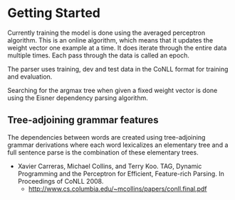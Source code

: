 Getting Started
===============

Currently training the model is done using the averaged perceptron algorithm. This is an online algorithm, which means that it updates the weight vector one example at a time. It does iterate through the entire data multiple times. Each pass through the data is called an epoch.

The parser uses training, dev and test data in the CoNLL format for training and evaluation.

Searching for the argmax tree when given a fixed weight vector is done using the Eisner dependency parsing algorithm. 


Tree-adjoining grammar features
-------------------------------

The dependencies between words are created using tree-adjoining grammar derivations where each word lexicalizes an elementary tree and a full sentence parse is the combination of these elementary trees.

* Xavier Carreras, Michael Collins, and Terry Koo. TAG, Dynamic Programming and the Perceptron for Efficient, Feature-rich Parsing. In Proceedings of CoNLL 2008. 
    * http://www.cs.columbia.edu/~mcollins/papers/conll.final.pdf

